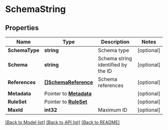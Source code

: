 # SchemaString

## Properties

Name | Type | Description | Notes
------------ | ------------- | ------------- | -------------
**SchemaType** | **string** | Schema type | [optional] 
**Schema** | **string** | Schema string identified by the ID | [optional] 
**References** | [**[]SchemaReference**](SchemaReference.md) | Schema references | [optional] 
**Metadata** | Pointer to [**Metadata**](Metadata.md) |  | [optional] 
**RuleSet** | Pointer to [**RuleSet**](RuleSet.md) |  | [optional] 
**MaxId** | **int32** | Maximum ID | [optional] 

[[Back to Model list]](../README.md#documentation-for-models) [[Back to API list]](../README.md#documentation-for-api-endpoints) [[Back to README]](../README.md)


